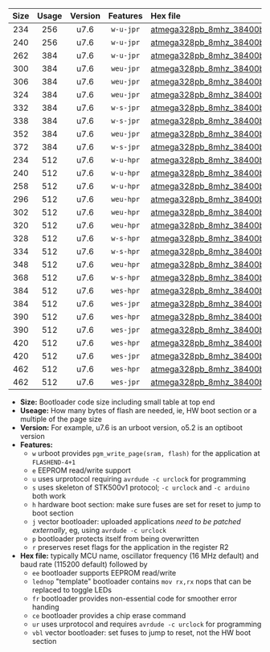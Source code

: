 |Size|Usage|Version|Features|Hex file|
|:-:|:-:|:-:|:-:|:--|
|234|256|u7.6|`w-u-jpr`|[atmega328pb_8mhz_38400bps_ur_vbl.hex](https://raw.githubusercontent.com/stefanrueger/urboot/main//atmega328pb_8mhz_38400bps_ur_vbl.hex)|
|240|256|u7.6|`w-u-jpr`|[atmega328pb_8mhz_38400bps_lednop_ur_vbl.hex](https://raw.githubusercontent.com/stefanrueger/urboot/main//atmega328pb_8mhz_38400bps_lednop_ur_vbl.hex)|
|262|384|u7.6|`w-u-jpr`|[atmega328pb_8mhz_38400bps_lednop_fr_ur_vbl.hex](https://raw.githubusercontent.com/stefanrueger/urboot/main//atmega328pb_8mhz_38400bps_lednop_fr_ur_vbl.hex)|
|300|384|u7.6|`weu-jpr`|[atmega328pb_8mhz_38400bps_ee_ur_vbl.hex](https://raw.githubusercontent.com/stefanrueger/urboot/main//atmega328pb_8mhz_38400bps_ee_ur_vbl.hex)|
|306|384|u7.6|`weu-jpr`|[atmega328pb_8mhz_38400bps_ee_lednop_ur_vbl.hex](https://raw.githubusercontent.com/stefanrueger/urboot/main//atmega328pb_8mhz_38400bps_ee_lednop_ur_vbl.hex)|
|324|384|u7.6|`weu-jpr`|[atmega328pb_8mhz_38400bps_ee_lednop_fr_ur_vbl.hex](https://raw.githubusercontent.com/stefanrueger/urboot/main//atmega328pb_8mhz_38400bps_ee_lednop_fr_ur_vbl.hex)|
|332|384|u7.6|`w-s-jpr`|[atmega328pb_8mhz_38400bps_vbl.hex](https://raw.githubusercontent.com/stefanrueger/urboot/main//atmega328pb_8mhz_38400bps_vbl.hex)|
|338|384|u7.6|`w-s-jpr`|[atmega328pb_8mhz_38400bps_lednop_vbl.hex](https://raw.githubusercontent.com/stefanrueger/urboot/main//atmega328pb_8mhz_38400bps_lednop_vbl.hex)|
|352|384|u7.6|`weu-jpr`|[atmega328pb_8mhz_38400bps_ee_lednop_fr_ce_ur_vbl.hex](https://raw.githubusercontent.com/stefanrueger/urboot/main//atmega328pb_8mhz_38400bps_ee_lednop_fr_ce_ur_vbl.hex)|
|372|384|u7.6|`w-s-jpr`|[atmega328pb_8mhz_38400bps_lednop_fr_vbl.hex](https://raw.githubusercontent.com/stefanrueger/urboot/main//atmega328pb_8mhz_38400bps_lednop_fr_vbl.hex)|
|234|512|u7.6|`w-u-hpr`|[atmega328pb_8mhz_38400bps_ur.hex](https://raw.githubusercontent.com/stefanrueger/urboot/main//atmega328pb_8mhz_38400bps_ur.hex)|
|240|512|u7.6|`w-u-hpr`|[atmega328pb_8mhz_38400bps_lednop_ur.hex](https://raw.githubusercontent.com/stefanrueger/urboot/main//atmega328pb_8mhz_38400bps_lednop_ur.hex)|
|258|512|u7.6|`w-u-hpr`|[atmega328pb_8mhz_38400bps_lednop_fr_ur.hex](https://raw.githubusercontent.com/stefanrueger/urboot/main//atmega328pb_8mhz_38400bps_lednop_fr_ur.hex)|
|296|512|u7.6|`weu-hpr`|[atmega328pb_8mhz_38400bps_ee_ur.hex](https://raw.githubusercontent.com/stefanrueger/urboot/main//atmega328pb_8mhz_38400bps_ee_ur.hex)|
|302|512|u7.6|`weu-hpr`|[atmega328pb_8mhz_38400bps_ee_lednop_ur.hex](https://raw.githubusercontent.com/stefanrueger/urboot/main//atmega328pb_8mhz_38400bps_ee_lednop_ur.hex)|
|320|512|u7.6|`weu-hpr`|[atmega328pb_8mhz_38400bps_ee_lednop_fr_ur.hex](https://raw.githubusercontent.com/stefanrueger/urboot/main//atmega328pb_8mhz_38400bps_ee_lednop_fr_ur.hex)|
|328|512|u7.6|`w-s-hpr`|[atmega328pb_8mhz_38400bps.hex](https://raw.githubusercontent.com/stefanrueger/urboot/main//atmega328pb_8mhz_38400bps.hex)|
|334|512|u7.6|`w-s-hpr`|[atmega328pb_8mhz_38400bps_lednop.hex](https://raw.githubusercontent.com/stefanrueger/urboot/main//atmega328pb_8mhz_38400bps_lednop.hex)|
|348|512|u7.6|`weu-hpr`|[atmega328pb_8mhz_38400bps_ee_lednop_fr_ce_ur.hex](https://raw.githubusercontent.com/stefanrueger/urboot/main//atmega328pb_8mhz_38400bps_ee_lednop_fr_ce_ur.hex)|
|368|512|u7.6|`w-s-hpr`|[atmega328pb_8mhz_38400bps_lednop_fr.hex](https://raw.githubusercontent.com/stefanrueger/urboot/main//atmega328pb_8mhz_38400bps_lednop_fr.hex)|
|384|512|u7.6|`wes-hpr`|[atmega328pb_8mhz_38400bps_ee.hex](https://raw.githubusercontent.com/stefanrueger/urboot/main//atmega328pb_8mhz_38400bps_ee.hex)|
|384|512|u7.6|`wes-jpr`|[atmega328pb_8mhz_38400bps_ee_vbl.hex](https://raw.githubusercontent.com/stefanrueger/urboot/main//atmega328pb_8mhz_38400bps_ee_vbl.hex)|
|390|512|u7.6|`wes-hpr`|[atmega328pb_8mhz_38400bps_ee_lednop.hex](https://raw.githubusercontent.com/stefanrueger/urboot/main//atmega328pb_8mhz_38400bps_ee_lednop.hex)|
|390|512|u7.6|`wes-jpr`|[atmega328pb_8mhz_38400bps_ee_lednop_vbl.hex](https://raw.githubusercontent.com/stefanrueger/urboot/main//atmega328pb_8mhz_38400bps_ee_lednop_vbl.hex)|
|420|512|u7.6|`wes-hpr`|[atmega328pb_8mhz_38400bps_ee_lednop_fr.hex](https://raw.githubusercontent.com/stefanrueger/urboot/main//atmega328pb_8mhz_38400bps_ee_lednop_fr.hex)|
|420|512|u7.6|`wes-jpr`|[atmega328pb_8mhz_38400bps_ee_lednop_fr_vbl.hex](https://raw.githubusercontent.com/stefanrueger/urboot/main//atmega328pb_8mhz_38400bps_ee_lednop_fr_vbl.hex)|
|462|512|u7.6|`wes-hpr`|[atmega328pb_8mhz_38400bps_ee_lednop_fr_ce.hex](https://raw.githubusercontent.com/stefanrueger/urboot/main//atmega328pb_8mhz_38400bps_ee_lednop_fr_ce.hex)|
|462|512|u7.6|`wes-jpr`|[atmega328pb_8mhz_38400bps_ee_lednop_fr_ce_vbl.hex](https://raw.githubusercontent.com/stefanrueger/urboot/main//atmega328pb_8mhz_38400bps_ee_lednop_fr_ce_vbl.hex)|

- **Size:** Bootloader code size including small table at top end
- **Useage:** How many bytes of flash are needed, ie, HW boot section or a multiple of the page size
- **Version:** For example, u7.6 is an urboot version, o5.2 is an optiboot version
- **Features:**
  + `w` urboot provides `pgm_write_page(sram, flash)` for the application at `FLASHEND-4+1`
  + `e` EEPROM read/write support
  + `u` uses urprotocol requiring `avrdude -c urclock` for programming
  + `s` uses skeleton of STK500v1 protocol; `-c urclock` and `-c arduino` both work
  + `h` hardware boot section: make sure fuses are set for reset to jump to boot section
  + `j` vector bootloader: uploaded applications *need to be patched externally*, eg, using `avrdude -c urclock`
  + `p` bootloader protects itself from being overwritten
  + `r` preserves reset flags for the application in the register R2
- **Hex file:** typically MCU name, oscillator frequency (16 MHz default) and baud rate (115200 default) followed by
  + `ee` bootloader supports EEPROM read/write
  + `lednop` "template" bootloader contains `mov rx,rx` nops that can be replaced to toggle LEDs
  + `fr` bootloader provides non-essential code for smoother error handing
  + `ce` bootloader provides a chip erase command
  + `ur` uses urprotocol and requires `avrdude -c urclock` for programming
  + `vbl` vector bootloader: set fuses to jump to reset, not the HW boot section
